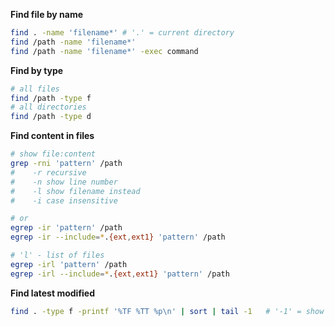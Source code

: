 
**Find file by name**
```sh
find . -name 'filename*' # '.' = current directory
find /path -name 'filename*'
find /path -name 'filename*' -exec command
```

**Find by type**
```sh
# all files
find /path -type f
# all directories
find /path -type d
```

**Find content in files**
```sh
# show file:content
grep -rni 'pattern' /path
#    -r recursive
#    -n show line number
#    -l show filename instead
#    -i case insensitive

# or
egrep -ir 'pattern' /path
egrep -ir --include=*.{ext,ext1} 'pattern' /path

# 'l' - list of files
egrep -irl 'pattern' /path
egrep -irl --include=*.{ext,ext1} 'pattern' /path
```

**Find latest modified**
```sh
find . -type f -printf '%TF %TT %p\n' | sort | tail -1   # '-1' = show 1 file
```

